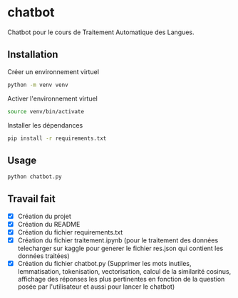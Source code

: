 # chatbot
Chatbot pour le cours de Traitement Automatique des Langues.

## Installation
Créer un environnement virtuel
```bash
python -m venv venv
```
Activer l'environnement virtuel
```bash
source venv/bin/activate
```
Installer les dépendances
```bash
pip install -r requirements.txt
```

## Usage

```bash
python chatbot.py
```

## Travail fait
- [x] Création du projet
- [x] Création du README
- [x] Création du fichier requirements.txt
- [x] Création du fichier traitement.ipynb (pour le traitement des données telecharger sur kaggle pour generer le fichier res.json qui contient les données traitées)
- [x] Création du fichier chatbot.py (Supprimer les mots inutiles, lemmatisation, tokenisation, vectorisation, calcul de la similarité cosinus, affichage des réponses les plus pertinentes en fonction de la question posée par l'utilisateur et aussi pour lancer le chatbot)
